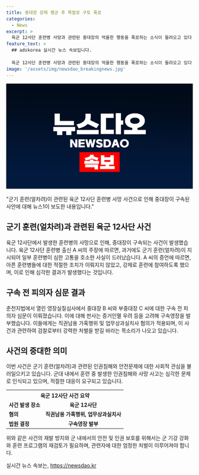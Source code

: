 ```yaml
---
title: 중대장 강제 행군 후 목발로 구토 폭로
categories:
  - News
excerpt: >
  육군 12사단 훈련병 사망과 관련된 중대장의 억울한 행동을 폭로하는 소식이 들려오고 있다. 생환과 기는 없이 훈련병들을 가혹히 다룬 것으로 밝혀졌으며, 과거에도 비슷한 행위가 있었다는 주장이 나왔다. 이에 관련된 중대장과 부중대장은 구속 전 피의자 심문을 받았고, 구속영장이 발부되었다. 이들은 직권남용 및 업무상과실치사 혐의를 받고 있으며, 이러한 행위로 훈련병 박 씨가 사망에 이르게 된 것으로 전해졌다.
feature_text: >
  ## adskorea 실시간 뉴스 속보입니다.

  육군 12사단 훈련병 사망과 관련된 중대장의 억울한 행동을 폭로하는 소식이 들려오고 있다. 생환과 기는 없이 훈련병들을 가혹히 다룬 것으로 밝혀졌으며, 과거에도 비슷한 행위가 있었다는 주장이 나왔다. 이에 관련된 중대장과 부중대장은 구속 전 피의자 심문을 받았고, 구속영장이 발부되었다. 이들은 직권남용 및 업무상과실치사 혐의를 받고 있으며, 이러한 행위로 훈련병 박 씨가 사망에 이르게 된 것으로 전해졌다.
image: '/assets/img/newsdao_breakingnews.jpg'
---
```


<p><img src="/assets/img/newsdao_breakingnews.jpg" alt="adskorea 속보" /></p>

<p>"군기 훈련(얼차려)이 관련된 육군 12사단 훈련병 사망 사건으로 인해 중대장이 구속된 사안에 대해 뉴스1이 보도한 내용입니다."</p>

<h2 data-ke-size="size26">군기 훈련(얼차려)과 관련된 육군 12사단 사건</h2>

<p data-ke-size="size16">육군 12사단에서 발생한 훈련병의 사망으로 인해, 중대장이 구속되는 사건이 발생했습니다. 육군 12사단 훈련병 출신 A 씨의 주장에 따르면, 과거에도 군기 훈련(얼차려)이 지시되어 일부 훈련병이 심한 고통을 호소한 사실이 드러났습니다. A 씨의 증언에 따르면, 아픈 훈련병들에 대한 적절한 조치가 이뤄지지 않았고, 강제로 훈련에 참여하도록 했으며, 이로 인해 심각한 결과가 발생했다는 것입니다.</p>

<h2 data-ke-size="size26">구속 전 피의자 심문 결과</h2>

<p data-ke-size="size16">춘천지법에서 열린 영장실질심사에서 중대장 B 씨와 부중대장 C 씨에 대한 구속 전 피의자 심문이 이뤄졌습니다. 이에 대해 판사는 증거인멸 우려 등을 고려해 구속영장을 발부했습니다. 이들에게는 직권남용 가혹행위 및 업무상과실치사 혐의가 적용되며, 이 사건과 관련하여 검찰로부터 강력한 처벌을 받길 바라는 목소리가 나오고 있습니다.</p>

<h2 data-ke-size="size26">사건의 중대한 의미</h2>

<p data-ke-size="size16">이번 사건은 군기 훈련(얼차려)과 관련된 인권침해와 안전문제에 대한 사회적 관심을 불러일으키고 있습니다. 군대 내에서 훈련 중 발생한 인권침해와 사망 사고는 심각한 문제로 인식되고 있으며, 적절한 대응이 요구되고 있습니다.</p>

<table>
    <tr>
        <th colspan="2" style="text-align: center; height: 17px;"><b>육군 12사단 사건 요약</b></th>
    </tr>
    <tr>
        <td><b>사건 발생 장소</b></td>
        <td style="text-align: center; height: 17px;"><b>육군 12사단</b></td>
    </tr>
    <tr>
        <td><b>혐의</b></td>
        <td style="text-align: center; height: 17px;"><b>직권남용 가혹행위, 업무상과실치사</b></td>
    </tr>
    <tr>
        <td><b>법원 결정</b></td>
        <td style="text-align: center; height: 17px;"><b>구속영장 발부</b></td>
    </tr>
</table>

<p data-ke-size="size16">위와 같은 사건의 재발 방지와 군 내에서의 안전 및 인권 보호를 위해서는 군 기강 강화와 훈련 프로그램의 재검토가 필요하며, 관련자에 대한 엄정한 처벌이 이루어져야 합니다.</p>
실시간 뉴스 속보는, <a href="https://newsdao.kr" rel="dofollow">https://newsdao.kr</a>


